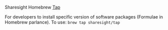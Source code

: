 Sharesight Homebrew [Tap](https://docs.brew.sh/Taps)

For developers to install specific version of software packages (Formulae in Homebrew parlance).
To use: `brew tap sharesight/tap`
